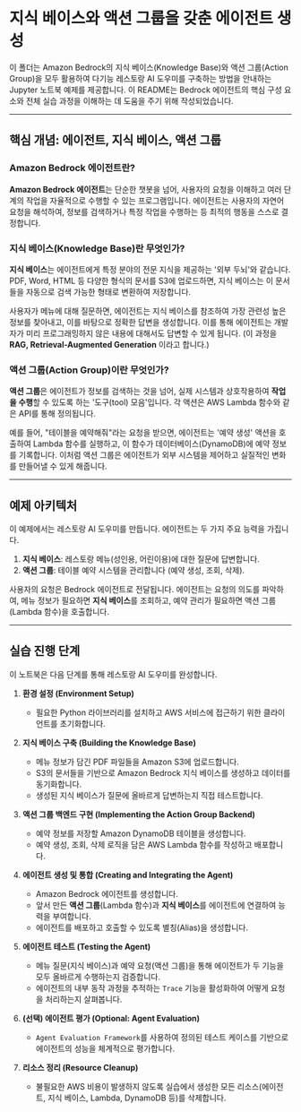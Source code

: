 # 지식 베이스와 액션 그룹을 갖춘 에이전트 생성

이 폴더는 Amazon Bedrock의 지식 베이스(Knowledge Base)와 액션 그룹(Action Group)을 모두 활용하여 다기능 레스토랑 AI 도우미를 구축하는 방법을 안내하는 Jupyter 노트북 예제를 제공합니다. 이 README는 Bedrock 에이전트의 핵심 구성 요소와 전체 실습 과정을 이해하는 데 도움을 주기 위해 작성되었습니다.

---

## 핵심 개념: 에이전트, 지식 베이스, 액션 그룹

### Amazon Bedrock 에이전트란?

**Amazon Bedrock 에이전트**는 단순한 챗봇을 넘어, 사용자의 요청을 이해하고 여러 단계의 작업을 자율적으로 수행할 수 있는 프로그램입니다. 에이전트는 사용자의 자연어 요청을 해석하여, 정보를 검색하거나 특정 작업을 수행하는 등 최적의 행동을 스스로 결정합니다.

### 지식 베이스(Knowledge Base)란 무엇인가?

**지식 베이스**는 에이전트에게 특정 분야의 전문 지식을 제공하는 '외부 두뇌'와 같습니다. PDF, Word, HTML 등 다양한 형식의 문서를 S3에 업로드하면, 지식 베이스는 이 문서들을 자동으로 검색 가능한 형태로 변환하여 저장합니다.

사용자가 메뉴에 대해 질문하면, 에이전트는 지식 베이스를 참조하여 가장 관련성 높은 정보를 찾아내고, 이를 바탕으로 정확한 답변을 생성합니다. 이를 통해 에이전트는 개발자가 미리 프로그래밍하지 않은 내용에 대해서도 답변할 수 있게 됩니다. (이 과정을 **RAG, Retrieval-Augmented Generation** 이라고 합니다.)

### 액션 그룹(Action Group)이란 무엇인가?

**액션 그룹**은 에이전트가 정보를 검색하는 것을 넘어, 실제 시스템과 상호작용하여 **작업을 수행**할 수 있도록 하는 '도구(tool) 모음'입니다. 각 액션은 AWS Lambda 함수와 같은 API를 통해 정의됩니다.

예를 들어, "테이블을 예약해줘"라는 요청을 받으면, 에이전트는 '예약 생성' 액션을 호출하여 Lambda 함수를 실행하고, 이 함수가 데이터베이스(DynamoDB)에 예약 정보를 기록합니다. 이처럼 액션 그룹은 에이전트가 외부 시스템을 제어하고 실질적인 변화를 만들어낼 수 있게 해줍니다.

---

## 예제 아키텍처

이 예제에서는 레스토랑 AI 도우미를 만듭니다. 에이전트는 두 가지 주요 능력을 가집니다.

1.  **지식 베이스**: 레스토랑 메뉴(성인용, 어린이용)에 대한 질문에 답변합니다.
2.  **액션 그룹**: 테이블 예약 시스템을 관리합니다 (예약 생성, 조회, 삭제).



사용자의 요청은 Bedrock 에이전트로 전달됩니다. 에이전트는 요청의 의도를 파악하여, 메뉴 정보가 필요하면 **지식 베이스**를 조회하고, 예약 관리가 필요하면 액션 그룹(Lambda 함수)을 호출합니다.

---

## 실습 진행 단계

이 노트북은 다음 단계를 통해 레스토랑 AI 도우미를 완성합니다.

1.  **환경 설정 (Environment Setup)**
    * 필요한 Python 라이브러리를 설치하고 AWS 서비스에 접근하기 위한 클라이언트를 초기화합니다.

2.  **지식 베이스 구축 (Building the Knowledge Base)**
    * 메뉴 정보가 담긴 PDF 파일들을 Amazon S3에 업로드합니다.
    * S3의 문서들을 기반으로 Amazon Bedrock 지식 베이스를 생성하고 데이터를 동기화합니다.
    * 생성된 지식 베이스가 질문에 올바르게 답변하는지 직접 테스트합니다.

3.  **액션 그룹 백엔드 구현 (Implementing the Action Group Backend)**
    * 예약 정보를 저장할 Amazon DynamoDB 테이블을 생성합니다.
    * 예약 생성, 조회, 삭제 로직을 담은 AWS Lambda 함수를 작성하고 배포합니다.

4.  **에이전트 생성 및 통합 (Creating and Integrating the Agent)**
    * Amazon Bedrock 에이전트를 생성합니다.
    * 앞서 만든 **액션 그룹**(Lambda 함수)과 **지식 베이스**를 에이전트에 연결하여 능력을 부여합니다.
    * 에이전트를 배포하고 호출할 수 있도록 별칭(Alias)을 생성합니다.

5.  **에이전트 테스트 (Testing the Agent)**
    * 메뉴 질문(지식 베이스)과 예약 요청(액션 그룹)을 통해 에이전트가 두 기능을 모두 올바르게 수행하는지 검증합니다.
    * 에이전트의 내부 동작 과정을 추적하는 `Trace` 기능을 활성화하여 어떻게 요청을 처리하는지 살펴봅니다.

6.  **(선택) 에이전트 평가 (Optional: Agent Evaluation)**
    * `Agent Evaluation Framework`를 사용하여 정의된 테스트 케이스를 기반으로 에이전트의 성능을 체계적으로 평가합니다.

7.  **리소스 정리 (Resource Cleanup)**
    * 불필요한 AWS 비용이 발생하지 않도록 실습에서 생성한 모든 리소스(에이전트, 지식 베이스, Lambda, DynamoDB 등)를 삭제합니다.
